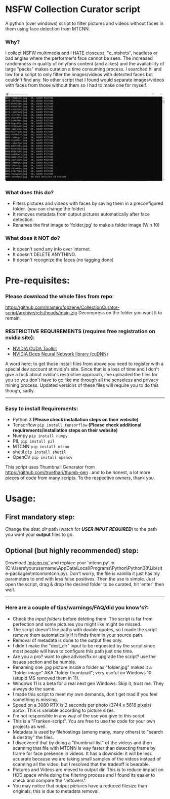 # NSFW Collection Curator script
A python (over windows) script to filter pictures and videos without faces in them using face detection from MTCNN.

### Why?
I collect NSFW multimedia and I HATE closeups, "c_ntshots", headless or bad angles where the performer's face cannot be seen. The increased randomness in quality of onlyfans content (and alikes) and the availability of large "packs" makes curation a time consuming process.
I searched hi and low for a script to only filter the images/videos with detected faces but couldn't find any. No other script that I found would separate images/videos with faces from those without them so I had to make one for myself.

![til](https://github.com/masterofobzene/CollectionCurator-script/blob/main/realtime.gif)

### What does this do?

* Filters pictures and videos with faces by saving them in a preconfigured folder. (you can change the folder)
* It removes metadata from output pictures automatically after face detection.
* Renames the first image to 'folder.jpg' to make a folder image (Win 10)

### What does it NOT do?

* It doesn't send any info over internet.
* It doesn't DELETE ANYTHING.
* It doesn't recognize the faces (no tagging done)

# Pre-requisites:

### Please download the whole files from repo: 
https://github.com/masterofobzene/CollectionCurator-script/archive/refs/heads/main.zip
Decompress on the folder you want it to remain.


### RESTRICTIVE REQUIREMENTS (requires free registration on nvidia site):
* [NVIDIA CUDA Toolkit](https://anonfiles.com/b2n7Mbbayc/cuda_11.6.0_511.23_windows.exe_7z)
* [NVIDIA Deep Neural Network library (cuDNN)](https://anonfiles.com/53ZfLcb5yc/cudnn-windows-x86_64-8.4.0.27_cuda11.6-archive_zip)

A word here; to get those install files from above you need to register with a special dev account at nvidia's site.
Since that is a loss of time and I don't give a fuck about nvidia's restrictive approach, I've uploaded the files for you
so you don't have to go like me through all the senseless and privacy mining process.
Updated versions of these files will require you to do this though, sadly.

-----------------------------------------
### Easy to install Requirements:
* Python 3 __(Please check installation steps on their website)__
* Tensorflow  ```pip install tensorflow```  __(Please check additional requirements/installation steps on their website)__
* Numpy  ```pip install numpy```
* PIL ```pip install pil```
* MTCNN ```pip install mtcnn```
* shutil ```pip install shutil```
* OpenCV ```pip install opencv```

This script uses Thumbnail Generator from https://github.com/truethari/thumb-gen
..and to be honest, a lot more pieces of code from many scripts. To the respective owners, thank you.

# Usage:

## __First mandatory step:__ 
Change the *dest_dir* path (watch for ***USER INPUT REQUIRED***) to the path you want your __output__ files to go.

## __Optional (but highly recommended) step:__
Download ['mtcnn.py'](https://fs-01.cyberdrop.to/mtcnn-mrSOkzKU.zip) and replace your 'mtcnn.py' in (C:\Users\yourusername\AppData\Local\Programs\Python\Python38\Lib\site-packages\mtcnn\mtcnn.py).
Don't worry, the file is vainilla it just has my parameters to end with less false positives.
Then the use is simple. Just open the script, drag & drop the desired folder to be curated, hit 'enter' then wait.

---------------------------------------------------------------
### Here are a couple of tips/warnings/FAQ/did you know's?:
* Check the *input folders* before deleting them. The script is far from perfection and some pictures you might like might be missed.
* The script doesn't like paths with double quotes, so I made the script remove them automatically if it finds them in your source path.
* Removal of metadata is done to the output files only.
* I didn't make the "dest_dir" input to be requested by the script since most people will have to configure this path just one time.
* Are you a pro? want to give advise/fix or upgrade the script? use the issues section and be humble.
* Renaming one .jpg picture inside a folder as "folder.jpg" makes it a "folder image" AKA "folder thumbnail"; very useful on Windows 10. (stupid MS removed them in 11).
* Windows 11 is a beta for a real next gen Windows. Skip it, trust me. They always do the same.
* I made this script to meet my own demands, don't get mad if you feel something is missing.
* Speed on a 3080 RTX is 2 seconds per photo (3744 x 5616 pixels) aprox. This is variable according to picture sizes.
* I'm not responsible in any way of the use you give to this script.
* This is a "Franken-script". You are free to use the code for your own projects as well.
* Metadata is used by filehostings (among many, many others) to "search & destroy" the files.
* I discovered that by doing a "thumbnail list" of the videos and then scanning that file with MTCNN is way faster than detecting frame by frame for face presence in videos. It has a downside: it will be less acuarate because we are taking small samples of the videos instead of scanning all the video, but I resolved that the tradeoff is bearable.
* Pictures and Videos are moved to output dir. This is to reduce impact on HDD space while doing the filtering process and I found its easier to check and compare the "leftovers".
* You may notice that output pictures have a reduced filesize than originals, this is due to metadata removal.

 
